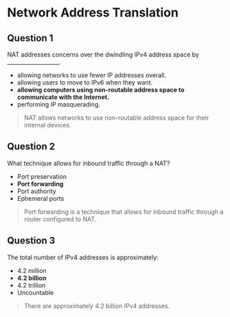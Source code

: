 # Network Address Translation

## Question 1

NAT addresses concerns over the dwindling IPv4 address space by ___________________.

* allowing networks to use fewer IP addresses overall.
* allowing users to move to IPv6 when they want.
* **allowing computers using non-routable address space to communicate with the Internet.**
* performing IP masquerading.

> NAT allows networks to use non-routable address space for their internal devices.

## Question 2

What technique allows for inbound traffic through a NAT?

* Port preservation
* **Port forwarding**
* Port authority
* Ephemeral ports

> Port forwarding is a technique that allows for inbound traffic through a router configured to NAT.

## Question 3

The total number of IPv4 addresses is approximately:

* 4.2 million
* **4.2 billion**
* 4.2 trillion
* Uncountable

> There are approximately 4.2 billion IPv4 addresses.
